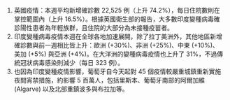 1. 英國疫情：本週平均新增確診數 22,525 例（上升 74.2%），每日住院數則在掌控範圍內（上升 16.5%）。根據英國衛生部的報告，大多數印度變種病毒確診陽性患者為年輕族群，且住院的大部分為未接種疫苗者。
1. 印度變種病毒疫情本週在全球各地加速展開，除了拉丁美洲外，其他地區新增確診數與前一週相比皆上升：歐洲 (+30%)、非洲 (+25%)、中東 (+10%)、美加 (+5%) 與亞洲 (+4%)。在大洋洲的變種病毒疫情也上升了 31%，不過傳統冠狀病毒感染則減少（每日 323 例）。
1. 也因為印度變種疫情影響，葡萄牙自今天起對 45 個疫情較嚴重城鎮重新實施夜間宵禁措施，約影響 5 百萬人，包括里斯本、葡萄牙南部的阿爾加維 (Algarve) 以及北部重鎮波多與布拉加等。
